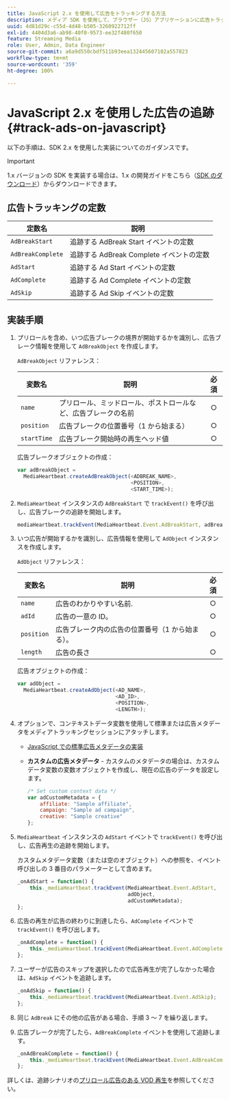 ```yaml
---
title: JavaScript 2.x を使用して広告をトラッキングする方法
description: メディア SDK を使用して、ブラウザー（JS）アプリケーションに広告トラッキングを実装します。
uuid: 4d81d29c-c55d-4d48-b505-3260922712ff
exl-id: 4404d3a6-ab98-40f0-9573-ee32f480f650
feature: Streaming Media
role: User, Admin, Data Engineer
source-git-commit: a6a9d550cbdf511b93eea132445607102a557823
workflow-type: tm+mt
source-wordcount: '359'
ht-degree: 100%

---
```


# JavaScript 2.x を使用した広告の追跡{#track-ads-on-javascript}

以下の手順は、SDK 2.x を使用した実装についてのガイダンスです。

>[!IMPORTANT]
>
>1.x バージョンの SDK を実装する場合は、1.x の開発ガイドをこちら（[SDK のダウンロード](/help/getting-started/download-sdks.md)）からダウンロードできます。

## 広告トラッキングの定数

| 定数名 | 説明   |
|---|---|
| `AdBreakStart` | 追跡する AdBreak Start イベントの定数 |
| `AdBreakComplete` | 追跡する AdBreak Complete イベントの定数 |
| `AdStart` | 追跡する Ad Start イベントの定数 |
| `AdComplete` | 追跡する Ad Complete イベントの定数 |
| `AdSkip` | 追跡する Ad Skip イベントの定数 |

## 実装手順

1. プリロールを含め、いつ広告ブレークの境界が開始するかを識別し、広告ブレーク情報を使用して `AdBreakObject` を作成します。

   `AdBreakObject` リファレンス：

   | 変数名 | 説明 | 必須 |
   | --- | --- | :---: |
   | `name` | プリロール、ミッドロール、ポストロールなど、広告ブレークの名前 | ○ |
   | `position` | 広告ブレークの位置番号（1 から始まる） | ○ |
   | `startTime` | 広告ブレーク開始時の再生ヘッド値 | ○ |

   広告ブレークオブジェクトの作成：

   ```js
   var adBreakObject =  
     MediaHeartbeat.createAdBreakObject(<ADBREAK_NAME>,  
                                        <POSITION>,  
                                        <START_TIME>);
   ```

1. `MediaHeartbeat` インスタンスの `AdBreakStart` で `trackEvent()` を呼び出し、広告ブレークの追跡を開始します。

   ```js
   mediaHeartbeat.trackEvent(MediaHeartbeat.Event.AdBreakStart, adBreakObject);
   ```

1. いつ広告が開始するかを識別し、広告情報を使用して `AdObject` インスタンスを作成します。

   `AdObject` リファレンス：

   | 変数名 | 説明 | 必須 |
   | --- | --- | :---: |
   | `name` | 広告のわかりやすい名前. | ○ |
   | `adId` | 広告の一意の ID。 | ○ |
   | `position` | 広告ブレーク内の広告の位置番号（1 から始まる）。 | ○ |
   | `length` | 広告の長さ | ○ |

   広告オブジェクトの作成：

   ```js
   var adObject =  
     MediaHeartbeat.createAdObject(<AD_NAME>,  
                                   <AD_ID>,  
                                   <POSITION>,  
                                   <LENGTH>);
   ```

1. オプションで、コンテキストデータ変数を使用して標準または広告メタデータをメディアトラッキングセッションにアタッチします。

   * [JavaScript での標準広告メタデータの実装](/help/use-cases/track-ads/impl-std-ad-metadata/impl-std-ad-md-js/impl-std-ad-metadata-js.md)
   * **カスタムの広告メタデータ** - カスタムのメタデータの場合は、カスタムデータ変数の変数オブジェクトを作成し、現在の広告のデータを設定します。

     ```js
     /* Set custom context data */
     var adCustomMetadata = {
         affiliate: "Sample affiliate",
         campaign: "Sample ad campaign",
         creative: "Sample creative"
     };
     ```

1. `MediaHeartbeat` インスタンスの `AdStart` イベントで `trackEvent()` を呼び出し、広告再生の追跡を開始します。

   カスタムメタデータ変数（または空のオブジェクト）への参照を、イベント呼び出しの 3 番目のパラメーターとして含めます。

   ```js
   _onAdStart = function() {
       this._mediaHeartbeat.trackEvent(MediaHeartbeat.Event.AdStart,  
                                       adObject,  
                                       adCustomMetadata);
   };
   ```

1. 広告の再生が広告の終わりに到達したら、`AdComplete` イベントで `trackEvent()` を呼び出します。

   ```js
   _onAdComplete = function() {
       this._mediaHeartbeat.trackEvent(MediaHeartbeat.Event.AdComplete);
   };
   ```

1. ユーザーが広告のスキップを選択したので広告再生が完了しなかった場合は、`AdSkip` イベントを追跡します。

   ```js
   _onAdSkip = function() {
       this._mediaHeartbeat.trackEvent(MediaHeartbeat.Event.AdSkip);
   };
   ```

1. 同じ `AdBreak` にその他の広告がある場合、手順 3 ～ 7 を繰り返します。
1. 広告ブレークが完了したら、`AdBreakComplete` イベントを使用して追跡します。

   ```js
   _onAdBreakComplete = function() {
       this._mediaHeartbeat.trackEvent(MediaHeartbeat.Event.AdBreakComplete);
   };
   ```

詳しくは、追跡シナリオの[プリロール広告のある VOD 再生](/help/use-cases/tracking-scenarios/vod-preroll-ads.md)を参照してください。
